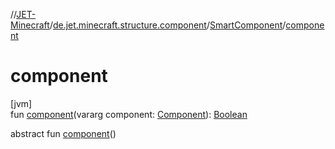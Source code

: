 //[JET-Minecraft](../../../index.md)/[de.jet.minecraft.structure.component](../index.md)/[SmartComponent](index.md)/[component](component.md)

# component

[jvm]\
fun [component](component.md)(vararg component: [Component](../-component/index.md)): [Boolean](https://kotlinlang.org/api/latest/jvm/stdlib/kotlin/-boolean/index.html)

abstract fun [component](component.md)()
